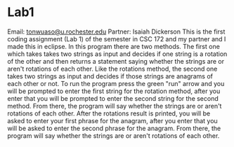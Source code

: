 # Lab1
Email: tonwuaso@u.rochester.edu
Partner: Isaiah Dickerson
This is the first coding assignment (Lab 1)  of the semester in CSC 172 and my partner and I made this in eclipse. In this program there are two methods. The first one  which takes takes two strings as input and decides if one string is a rotation of the other and then returns a statement saying whether the strings are or aren't rotations of each other. Like the rotations method, the second one takes two strings as input and decides if those strings are anagrams of each other or not. To run the program press the green "run" arrow and you will be prompted to enter the first string for the rotation method, after you enter that you will be prompted to enter the second string for the second method. From there, the program will say whether the strings are or aren't rotations of each other. After the rotations result is printed, you will be asked to enter your first phrase for the anagram, after you enter that you will be asked to enter the second phrase for the anagram. From there, the program will say whether the strings are or aren't rotations of each other.
